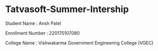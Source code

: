 # Tatvasoft-Summer-Intership
Student Name : Ansh Patel

Enrollment Number : 220170107080

College Name : Vishwakarma Government Engineering College (VGEC)
